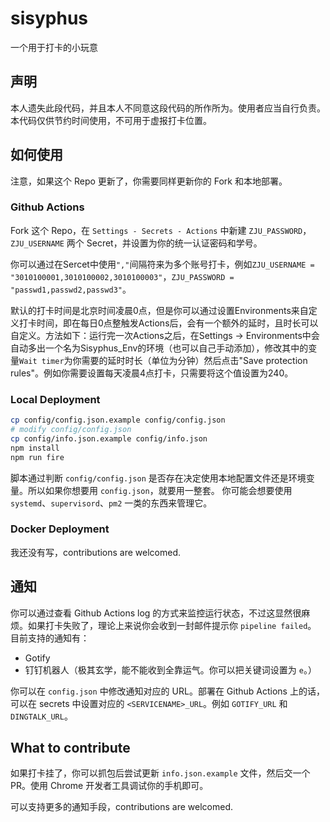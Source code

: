 # sisyphus
一个用于打卡的小玩意

## 声明
本人遗失此段代码，并且本人不同意这段代码的所作所为。使用者应当自行负责。本代码仅供节约时间使用，不可用于虚报打卡位置。

## 如何使用
注意，如果这个 Repo 更新了，你需要同样更新你的 Fork 和本地部署。

### Github Actions
Fork 这个 Repo，在 `Settings - Secrets - Actions` 中新建 `ZJU_PASSWORD`，`ZJU_USERNAME` 两个 Secret，并设置为你的统一认证密码和学号。
<!-- 你可以在 `.github/workflows/actions.yml` 中设置具体的打卡时间，格式为 [cron](https://crontab.guru/)。注意 Github workflow 使用 UTC+0 时间，而我们这儿是 UTC+8， 所以你可能会想要在实际时间的基础上提前8小时。 -->

你可以通过在Sercet中使用`","`间隔符来为多个账号打卡，例如`ZJU_USERNAME = "3010100001,3010100002,3010100003"`，`ZJU_PASSWORD = "passwd1,passwd2,passwd3"`。

默认的打卡时间是北京时间凌晨0点，但是你可以通过设置Environments来自定义打卡时间，即在每日0点整触发Actions后，会有一个额外的延时，且时长可以自定义。方法如下：运行完一次Actions之后，在Settings -> Environments中会自动多出一个名为Sisyphus_Env的环境（也可以自己手动添加），修改其中的变量`Wait timer`为你需要的延时时长（单位为分钟）然后点击"Save protection rules"。例如你需要设置每天凌晨4点打卡，只需要将这个值设置为240。

### Local Deployment
``` bash
cp config/config.json.example config/config.json
# modify config/config.json
cp config/info.json.example config/info.json
npm install
npm run fire
```
脚本通过判断 `config/config.json` 是否存在决定使用本地配置文件还是环境变量。所以如果你想要用 `config.json`，就要用一整套。
你可能会想要使用 `systemd`、`supervisord`、`pm2` 一类的东西来管理它。

### Docker Deployment
我还没有写，contributions are welcomed.

## 通知
你可以通过查看 Github Actions log 的方式来监控运行状态，不过这显然很麻烦。如果打卡失败了，理论上来说你会收到一封邮件提示你 `pipeline failed`。
目前支持的通知有：
- Gotify
- 钉钉机器人（极其玄学，能不能收到全靠运气。你可以把关键词设置为 `e`。）

你可以在 `config.json` 中修改通知对应的 URL。部署在 Github Actions 上的话，可以在 secrets 中设置对应的 `<SERVICENAME>_URL`。例如 `GOTIFY_URL` 和 `DINGTALK_URL`。

## What to contribute

如果打卡挂了，你可以抓包后尝试更新 `info.json.example` 文件，然后交一个 PR。使用 Chrome 开发者工具调试你的手机即可。

可以支持更多的通知手段，contributions are welcomed.